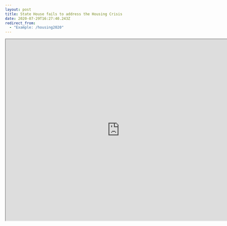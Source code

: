 ```yaml
---
layout: post
title: State House fails to address the Housing Crisis
date: 2020-07-29T16:27:40.243Z
redirect_from:
  - "Example: /housing2020"
---
```

<iframe src="https://docs.google.com/spreadsheets/d/e/2PACX-1vTkO1WJB6eORRs9bK-M9qNA13JKW6l4w5LnoLekHr3rJahbqcKkJjMFDeld7ZuNixf3iZoq7RXUanTD/pubhtml?gid=211013293&amp;single=true&amp;widget=true&amp;headers=false" width="750" height="600"></iframe>